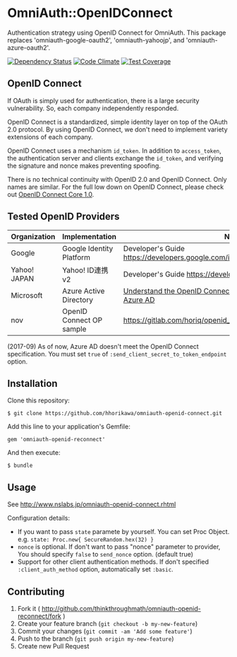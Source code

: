 # OmniAuth::OpenIDConnect

Authentication strategy using OpenID Connect for OmniAuth. This package replaces 'omniauth-google-oauth2', 'omniauth-yahoojp', and 'omniauth-azure-oauth2'.

[![Dependency Status](https://gemnasium.com/badges/github.com/hhorikawa/omniauth-openid-connect.svg)](https://gemnasium.com/github.com/hhorikawa/omniauth-openid-connect)
[![Code Climate](https://codeclimate.com/github/hhorikawa/omniauth-openid-connect/badges/gpa.svg)](https://codeclimate.com/github/hhorikawa/omniauth-openid-connect)
[![Test Coverage](https://codeclimate.com/github/hhorikawa/omniauth-openid-connect/badges/coverage.svg)](https://codeclimate.com/github/hhorikawa/omniauth-openid-connect/coverage)




## OpenID Connect

If OAuth is simply used for authentication, there is a large security vulnerability. So, each company independently responded.

OpenID Connect is a standardized, simple identity layer on top of the OAuth 2.0 protocol. 
By using OpenID Connect, we don't need to implement variety extensions of each company.

OpenID Connect uses a mechanism `id_token`. In addition to `access_token`, the authentication server and clients exchange 
the `id_token`, and verifying the signature and nonce makes preventing spoofing.

There is no technical continuity with OpenID 2.0 and OpenID Connect. Only names are similar.
For the full low down on OpenID Connect, please check out
[OpenID Connect Core 1.0](https://openid.net/specs/openid-connect-core-1_0.html).



## Tested OpenID Providers

|Organization  |Implementation   |Note            |
|--------------|-----------------|----------------|
|Google        |Google Identity Platform |Developer's Guide https://developers.google.com/identity/protocols/OpenIDConnect  |
|Yahoo! JAPAN  |Yahoo! ID連携 v2          |Developer's Guide https://developer.yahoo.co.jp/yconnect/v2/ |
|Microsoft     |Azure Active Directory   |[Understand the OpenID Connect authentication code flow in Azure AD](https://docs.microsoft.com/en-us/azure/active-directory/develop/active-directory-protocols-openid-connect-code)   |
|nov           |OpenID Connect OP sample |https://gitlab.com/horiq/openid_connect_sample

(2017-09) As of now, Azure AD doesn't meet the OpenID Connect specification. You must set `true` of  `:send_client_secret_to_token_endpoint` option.




## Installation

Clone this repository:

    $ git clone https://github.com/hhorikawa/omniauth-openid-connect.git


Add this line to your application's Gemfile:

    gem 'omniauth-openid-reconnect'

And then execute:

    $ bundle





## Usage

See http://www.nslabs.jp/omniauth-openid-connect.rhtml



Configuration details:
  * If you want to pass `state` paramete by yourself. You can set Proc Object.  
  e.g. `state: Proc.new{ SecureRandom.hex(32) }`
  * `nonce` is optional. If don't want to pass "nonce" parameter to provider, You should specify
  `false` to `send_nonce` option. (default true)
  * Support for other client authentication methods. If don't specified
  `:client_auth_method` option, automatically set `:basic`.



## Contributing

1. Fork it ( http://github.com/thinkthroughmath/omniauth-openid-reconnect/fork )
2. Create your feature branch (`git checkout -b my-new-feature`)
3. Commit your changes (`git commit -am 'Add some feature'`)
4. Push to the branch (`git push origin my-new-feature`)
5. Create new Pull Request

